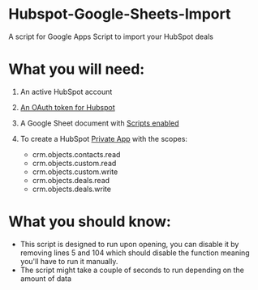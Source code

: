 # Hubspot-Google-Sheets-Import
A script for Google Apps Script to import your HubSpot deals

# What you will need:
1. An active HubSpot account
2. [An OAuth token for Hubspot](https://developers.hubspot.com/docs/guides/apps/authentication/working-with-oauth)
3. A Google Sheet document with [Scripts enabled](https://developers.google.com/workspace/sheets/api/quickstart/apps-script)
4. To create a HubSpot [Private App](https://developers.hubspot.com/docs/guides/apps/private-apps/overview#create-a-private-app) with the scopes:

   - crm.objects.contacts.read
   - crm.objects.custom.read
   - crm.objects.custom.write
   - crm.objects.deals.read
   - crm.objects.deals.write

# What you should know:
- This script is designed to run upon opening, you can disable it by removing lines 5 and 104 which should disable the function meaning you'll have to run it manually.
- The script might take a couple of seconds to run depending on the amount of data
  
